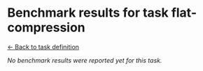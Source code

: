 # Benchmark results for task flat-compression

[<- Back to task definition](index.md)

_No benchmark results were reported yet for this task._